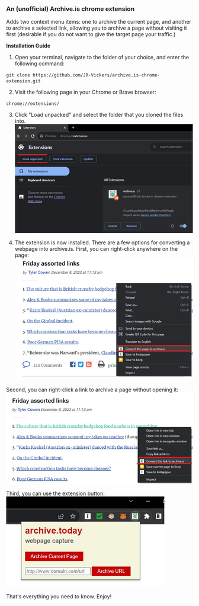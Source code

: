 ### An (unofficial) Archive.is chrome extension

Adds two context menu items: one to archive the current page, and another to archive a selected link, allowing you to archive a page without visiting it first (desirable if you do not want to give the target page your traffic.)

  
**Installation Guide**
1. Open your terminal, navigate to the folder of your choice, and enter the following command:
```
git clone https://github.com/JR-Vickers/archive.is-chrome-extension.git
```

2. Visit the following page in your Chrome or Brave browser:
```
chrome://extensions/
```

3. Click "Load unpacked" and select the folder that you cloned the files into.
![load_unpacked](images/load_unpacked.jpg)

4. The extension is now installed.  There are a few options for converting a webpage into archive.is.  First, you can right-click anywhere on the page:
![page_right_click](images/page_right_click.jpg)

Second, you can right-click a link to archive a page without opening it:
![link_right_click](images/link_right_click.jpg)

Third, you can use the extension button:
![popup](images/popup.jpg)

That's everything you need to know.  Enjoy!